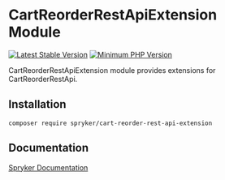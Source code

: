 # CartReorderRestApiExtension Module
[![Latest Stable Version](https://poser.pugx.org/spryker/cart-reorder-rest-api-extension/v/stable.svg)](https://packagist.org/packages/spryker/cart-reorder-rest-api-extension)
[![Minimum PHP Version](https://img.shields.io/badge/php-%3E%3D%208.2-8892BF.svg)](https://php.net/)

CartReorderRestApiExtension module provides extensions for CartReorderRestApi.

## Installation

```
composer require spryker/cart-reorder-rest-api-extension
```

## Documentation

[Spryker Documentation](https://docs.spryker.com)
